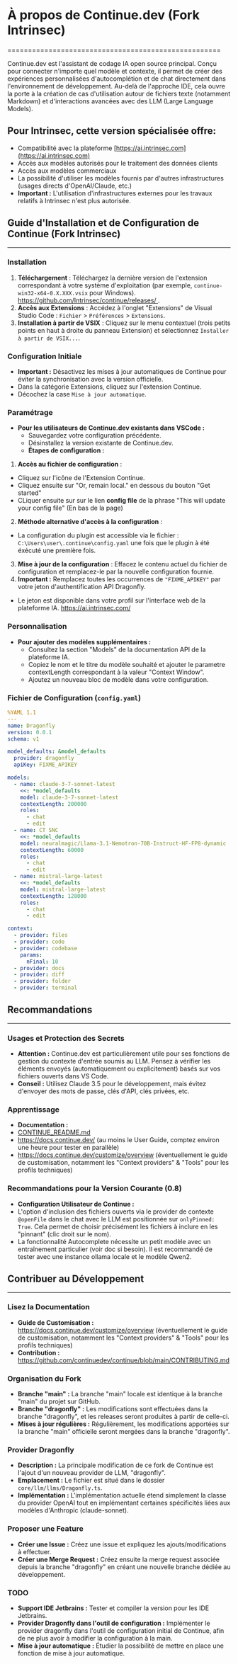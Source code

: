 # À propos de Continue.dev (Fork Intrinsec)
====================================================

Continue.dev est l'assistant de codage IA open source principal. Conçu pour connecter n'importe quel modèle et contexte, il permet de créer des expériences personnalisées d'autocomplétion et de chat directement dans l'environnement de développement. Au-delà de l'approche IDE, cela ouvre la porte à la création de cas d'utilisation autour de fichiers texte (notamment Markdown) et d'interactions avancées avec des LLM (Large Language Models).

## Pour Intrinsec, cette version spécialisée offre:

* Compatibilité avec la plateforme [https://ai.intrinsec.com](https://ai.intrinsec.com)
* Accès aux modèles autorisés pour le traitement des données clients
* Accès aux modèles commerciaux
* La possibilité d'utiliser les modèles fournis par d'autres infrastructures (usages directs d'OpenAI/Claude, etc.)
* **Important :** L'utilisation d'infrastructures externes pour les travaux relatifs à Intrinsec n'est plus autorisée.

## Guide d'Installation et de Configuration de Continue (Fork Intrinsec)
---------------------------------------------------------

### Installation

1. **Téléchargement** : Téléchargez la dernière version de l'extension correspondant à votre système d'exploitation (par exemple, `continue-win32-x64-0.X.XXX.vsix` pour Windows). [https://github.com/Intrinsec/continue/releases/ ](https://github.com/Intrinsec/continue/releases/).
2. **Accès aux Extensions** : Accédez à l'onglet "Extensions" de Visual Studio Code : `Fichier` > `Préférences` > `Extensions`.
3. **Installation à partir de VSIX** : Cliquez sur le menu contextuel (trois petits points en haut à droite du panneau Extension) et sélectionnez `Installer à partir de VSIX...`.

### Configuration Initiale

* **Important :** Désactivez les mises à jour automatiques de Continue pour éviter la synchronisation avec la version officielle.
* Dans la catégorie Extensions, cliquez sur l'extension Continue.
* Décochez la case `Mise à jour automatique`.

### Paramétrage

* **Pour les utilisateurs de Continue.dev existants dans VSCode :**
  * Sauvegardez votre configuration précédente.
  * Désinstallez la version existante de Continue.dev.
  * **Étapes de configuration :**
1. **Accès au fichier de configuration** :
* Cliquez sur l'icône de l'Extension Continue.
* Cliquez ensuite sur "Or, remain local." en dessous du bouton "Get started"
* CLiquer ensuite sur sur le lien **config file** de la phrase "This will update your config file" (En bas de la page)
2. **Méthode alternative d'accès à la configuration** :
* La configuration du plugin est accessible via le fichier : `C:\Users\user\.continue\config.yaml` une fois que le plugin à été éxécuté une première fois.
3. **Mise à jour de la configuration** : Effacez le contenu actuel du fichier de configuration et remplacez-le par la nouvelle configuration fournie.
4. **Important :** Remplacez toutes les occurrences de `"FIXME_APIKEY"` par votre jeton d'authentification API Dragonfly.
* Le jeton est disponible dans votre profil sur l'interface web de la plateforme IA. https://ai.intrinsec.com/

### Personnalisation

* **Pour ajouter des modèles supplémentaires :**
  * Consultez la section "Models" de la documentation API de la plateforme IA.
  * Copiez le nom et le titre du modèle souhaité et ajouter le parametre contextLength correspondant à la valeur "Context Window".
  * Ajoutez un nouveau bloc de modèle dans votre configuration.

### Fichier de Configuration (`config.yaml`)
```YAML
%YAML 1.1
---
name: Dragonfly
version: 0.0.1
schema: v1

model_defaults: &model_defaults
  provider: dragonfly
  apiKey: FIXME_APIKEY

models:
  - name: claude-3-7-sonnet-latest
    <<: *model_defaults
    model: claude-3-7-sonnet-latest
    contextLength: 200000
    roles:
      - chat
      - edit
  - name: CT SNC
    <<: *model_defaults
    model: neuralmagic/Llama-3.1-Nemotron-70B-Instruct-HF-FP8-dynamic
    contextLength: 60000
    roles:
      - chat
      - edit
  - name: mistral-large-latest
    <<: *model_defaults
    model: mistral-large-latest
    contextLength: 128000
    roles:
      - chat
      - edit

context:
  - provider: files
  - provider: code
  - provider: codebase
    params:
      nFinal: 10
  - provider: docs
  - provider: diff
  - provider: folder
  - provider: terminal
```

## Recommandations
--------------

### Usages et Protection des Secrets

* **Attention :** Continue.dev est particulièrement utile pour ses fonctions de gestion du contexte d'entrée soumis au LLM. Pensez à vérifier les éléments envoyés (automatiquement ou explicitement) basés sur vos fichiers ouverts dans VS Code.
* **Conseil :** Utilisez Claude 3.5 pour le développement, mais évitez d'envoyer des mots de passe, clés d'API, clés privées, etc.

### Apprentissage

* **Documentation :**
* [CONTINUE_README.md](CONTINUE_README.md)
* <https://docs.continue.dev/> (au moins le User Guide, comptez environ une heure pour tester en parallèle)
* <https://docs.continue.dev/customize/overview> (éventuellement le guide de customisation, notamment les "Context providers" & "Tools" pour les profils techniques)

### Recommandations pour la Version Courante (0.8)

* **Configuration Utilisateur de Continue :**
* L'option d'inclusion des fichiers ouverts via le provider de contexte `@openFile` dans le chat avec le LLM est positionnée sur `onlyPinned: True`. Cela permet de choisir précisément les fichiers à inclure en les "pinnant" (clic droit sur le nom).
* La fonctionnalité Autocomplete nécessite un petit modèle avec un entraînement particulier (voir doc si besoin). Il est recommandé de tester avec une instance ollama locale et le modèle Qwen2.

## Contribuer au Développement
---------------------------

### Lisez la Documentation

* **Guide de Customisation :** <https://docs.continue.dev/customize/overview> (éventuellement le guide de customisation, notamment les "Context providers" & "Tools" pour les profils techniques)
* **Contribution :** <https://github.com/continuedev/continue/blob/main/CONTRIBUTING.md>

### Organisation du Fork

* **Branche "main" :** La branche "main" locale est identique à la branche "main" du projet sur GitHub.
* **Branche "dragonfly" :** Les modifications sont effectuées dans la branche "dragonfly", et les releases seront produites à partir de celle-ci.
* **Mises à jour régulières :** Régulièrement, les modifications apportées sur la branche "main" officielle seront mergées dans la branche "dragonfly".

### Provider Dragonfly

* **Description :** La principale modification de ce fork de Continue est l'ajout d'un nouveau provider de LLM, "dragonfly".
* **Emplacement :** Le fichier est situé dans le dossier `core/llm/llms/Dragonfly.ts`.
* **Implémentation :** L'implémentation actuelle étend simplement la classe du provider OpenAI tout en implémentant certaines spécificités liées aux modèles d'Anthropic (claude-sonnet).

### Proposer une Feature

* **Créer une Issue :** Créez une issue et expliquez les ajouts/modifications à effectuer.
* **Créer une Merge Request :** Créez ensuite la merge request associée depuis la branche "dragonfly" en créant une nouvelle branche dédiée au développement.

### TODO

* **Support IDE Jetbrains :** Tester et compiler la version pour les IDE Jetbrains.
* **Provider Dragonfly dans l'outil de configuration :** Implémenter le provider dragonfly dans l'outil de configuration initial de Continue, afin de ne plus avoir à modifier la configuration à la main.
* **Mise à jour automatique :** Étudier la possibilité de mettre en place une fonction de mise à jour automatique.
